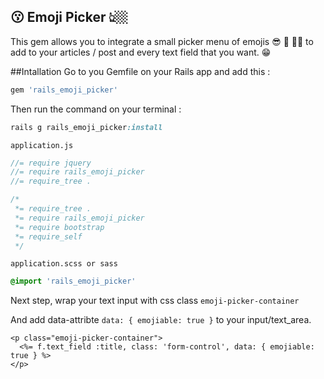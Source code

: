 ## 😗 Emoji Picker 👆🏼

This gem allows you to integrate a small picker menu of emojis 😎 🙊 👏🏻 to add to your articles / post  and every text field that you want. 😁


##Intallation
Go to you Gemfile on your Rails app  and add this : 
```ruby
gem 'rails_emoji_picker'
```

Then run the command on your terminal : 
```ruby
rails g rails_emoji_picker:install
```

`application.js`
```js
//= require jquery
//= require rails_emoji_picker
//= require_tree .
```


```css
/*
 *= require_tree .
 *= require rails_emoji_picker
 *= require bootstrap
 *= require_self
 */
```



`application.scss or sass`

```scss
@import 'rails_emoji_picker'
```
Next step, wrap your text input with css class `emoji-picker-container`

And add data-attribte `data: { emojiable: true }` to your input/text_area.
```erb
<p class="emoji-picker-container">
  <%= f.text_field :title, class: 'form-control', data: { emojiable: true } %>
</p>
```


